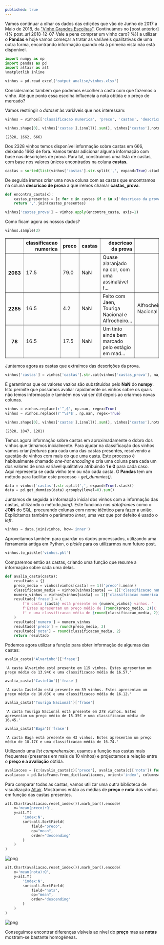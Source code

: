 ```yaml
---
published: true
---
```


Vamos continuar a olhar os dados das edições que vão de Junho de 2017 a Maio de 2018, da ["Vinho Grandes Escolhas"](https://grandesescolhas.com/). Continuámos no [post anterior]({% post_url 2018-12-07-Vale a pena comprar um vinho caro? %}) a utilizar o **Pandas** e hoje vamos começar a tratar as variáveis qualitativas de uma outra forma, encontrando informação quando ela à primeira vista não está disponível.


```python
import numpy as np
import pandas as pd
import altair as alt
%matplotlib inline

vinhos = pd.read_excel('output_analise/vinhos.xlsx')
```

Consideramos também que podemos escolher a casta com que fazemos o vinho. Até que ponto essa escolha influencia a nota obtida e o preço de mercado?

Vamos restringir o *dataset* às variáveis que nos interessam:


```python
vinhos = vinhos[['classificacao numerica', 'preco', 'castas', 'descricao da prova']]
```


```python
vinhos.shape[0], vinhos['castas'].isnull().sum(), vinhos['castas'].notnull().sum()
```




    (2328, 1662, 666)



Dos 2328 vinhos temos disponível informação sobre castas em 666, deixando 1662 de fora. Vamos tentar adicionar alguma informação com base nas descrições de prova. Para tal, construimos uma lista de castas, com base nos valores únicos encontrados na coluna **castas**.


```python
castas = sorted(list(vinhos['castas'].str.split(',', expand=True).stack().unique()))
```

De seguida iremos criar uma nova coluna com as castas que encontramos na coluna **descricao de prova** a que iremos chamar **castas_prova**.


```python
def encontra_casta(x):
    castas_presentes = [c for c in castas if c in x['descricao da prova']]
    return ','.join(castas_presentes)            
```


```python
vinhos['castas_prova'] = vinhos.apply(encontra_casta, axis=1)
```

Como ficam agora os nossos dados?


```python
vinhos.sample(3)
```




<div>
<style scoped>
    .dataframe tbody tr th:only-of-type {
        vertical-align: middle;
    }

    .dataframe tbody tr th {
        vertical-align: top;
    }

    .dataframe thead th {
        text-align: right;
    }
</style>
<table border="1" class="dataframe">
  <thead>
    <tr style="text-align: right;">
      <th></th>
      <th>classificacao numerica</th>
      <th>preco</th>
      <th>castas</th>
      <th>descricao da prova</th>
      <th>castas_prova</th>
    </tr>
  </thead>
  <tbody>
    <tr>
      <th>2063</th>
      <td>17.5</td>
      <td>79.0</td>
      <td>NaN</td>
      <td>Quase alaranjado na cor, com uma assinalável f...</td>
      <td></td>
    </tr>
    <tr>
      <th>2285</th>
      <td>16.5</td>
      <td>4.2</td>
      <td>NaN</td>
      <td>Feito com Jaen, Touriga Nacional e Alfrocheiro...</td>
      <td>Alfrocheiro,Jaen,Touriga Nacional</td>
    </tr>
    <tr>
      <th>78</th>
      <td>16.5</td>
      <td>17.5</td>
      <td>NaN</td>
      <td>Um tinto ainda bem marcado pelo estágio em mad...</td>
      <td></td>
    </tr>
  </tbody>
</table>
</div>



Juntamos agora as castas que extraímos das descrições da prova.


```python
vinhos['castas'] = vinhos['castas'].str.cat(vinhos['castas_prova'], na_rep='', sep=',')
```

E garantimos que os valores vazios são substituídos pelo **NaN** do **numpy**. Isto permite que possamos avaliar rapidamente os vinhos sobre os quais não temos informação e também nos vai ser útil depois ao criarmos novas colunas.


```python
vinhos = vinhos.replace(r'^,$', np.nan, regex=True)
vinhos = vinhos.replace(r'^\s*$', np.nan, regex=True)
```


```python
vinhos.shape[0], vinhos['castas'].isnull().sum(), vinhos['castas'].notnull().sum()
```




    (2328, 1047, 1281)



Temos agora informação sobre castas em aproximadamente o dobro dos vinhos que tínhamos inicialmente. Para ajudar na classificação dos vinhos vamos criar *features* para cada uma das castas presentes, resolvendo a questão de vinhos com mais do que uma casta. Este processo é habitualmente chamado *one-hot encoding* e cria uma coluna para cada um dos valores de uma variável qualitativa atribuindo **1 e 0** para cada caso. Aqui representa se cada vinho tem ou não cada casta. O **Pandas** tem um método para facilitar este processo - *get_dummies()*.


```python
data = vinhos['castas'].str.split(',', expand=True).stack()
data = pd.get_dummies(data).groupby(level=0).sum()
```

Juntamos de seguida a informação inicial dos vinhos com a informação das castas, utilizando o método *join()*. Este funciona nos *dataframes* como o **JOIN** do SQL, procurando colunas com nome idêntico para fazer a união. Explicitamos também o parâmetro *inner*, uma vez que por defeito é usado o *left*.


```python
vinhos = data.join(vinhos, how='inner')
```

Aproveitamos também para guardar os dados processados, utilizando uma ferramenta antiga em Python, o *pickle* para os utilizarmos num futuro post.


```python
vinhos.to_pickle('vinhos.pkl')
```

Comparemos então as castas, criando uma função que resume a informação sobre cada uma delas.


```python
def avalia_casta(casta):
    resultado = {}
    preco_medio = vinhos[vinhos[casta] == 1]['preco'].mean()
    classificacao_media = vinhos[vinhos[casta] == 1]['classificacao numerica'].mean()
    numero_vinhos = vinhos[vinhos[casta] == 1]['classificacao numerica'].count()
    resultado['frase'] = (
        f'A casta {casta} está presente em {numero_vinhos} vinhos. '
        f'Estes apresentam um preço médio de {round(preco_medio, 2)}€'
        f' e uma classificacao média de {round(classificacao_media, 2)}.'
    )
    resultado['numero'] = numero_vinhos
    resultado['preco'] = round(preco_medio, 2)
    resultado['nota'] = round(classificacao_media, 2)
    return resultado
```

Podemos agora utilizar a função para obter informação de algumas das castas:


```python
avalia_casta('Alvarinho')['frase']
```




    'A casta Alvarinho está presente em 115 vinhos. Estes apresentam um preço médio de 13.94€ e uma classificacao média de 16.57.'




```python
avalia_casta('Castelão')['frase']
```




    'A casta Castelão está presente em 39 vinhos. Estes apresentam um preço médio de 10.03€ e uma classificacao média de 16.12.'




```python
avalia_casta('Touriga Nacional')['frase']
```




    'A casta Touriga Nacional está presente em 278 vinhos. Estes apresentam um preço médio de 15.35€ e uma classificacao média de 16.45.'




```python
avalia_casta('Baga')['frase']
```




    'A casta Baga está presente em 43 vinhos. Estes apresentam um preço médio de 18.17€ e uma classificacao média de 16.74.'



Utilizando uma *list comprehension*, usamos a função nas castas mais frequentes (presentes em mais de 10 vinhos) e projectamos a relação entre o **preço e a avaliação** obtida.


```python
avaliacoes = {c:(avalia_casta(c)['preco'], avalia_casta(c)['nota']) for c in castas if avalia_casta(c)['numero'] > 10}
avaliacao = pd.DataFrame.from_dict(avaliacoes, orient='index', columns=['preco','nota'])
```

Para comparar todas as castas, vamos utilizar uma outra biblioteca de visualização [Altair](https://altair-viz.github.io/). Mostramos então as médias de **preço** e **nota** dos vinhos em função das castas presentes.


```python
alt.Chart(avaliacao.reset_index()).mark_bar().encode(
    x='mean(preco):Q',
    y=alt.Y(
        'index:N',
        sort=alt.SortField(
            field="preco",
            op="mean",
            order="descending"
        )
    )
)
```




![png](../images/blog_septimo_files/output_34_0.png)




```python
alt.Chart(avaliacao.reset_index()).mark_bar().encode(
    x='mean(nota):Q',
    y=alt.Y(
        'index:N',
        sort=alt.SortField(
            field="nota",
            op="mean",
            order="descending"
        )
    )
)
```




![png](../images/blog_septimo_files/output_35_0.png)



Conseguimos encontrar diferenças vísiveis ao nível do **preço** mas as **notas** mostram-se bastante homogéneas.
